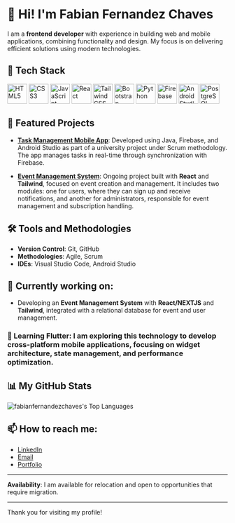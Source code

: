 # 👋 Hi! I'm Fabian Fernandez Chaves

I am a **frontend developer** with experience in building web and mobile applications, combining functionality and design. My focus is on delivering efficient solutions using modern technologies.

## 🚀 Tech Stack
<img src="https://cdn.jsdelivr.net/gh/devicons/devicon/icons/html5/html5-original.svg" width="45" title="HTML5" />
<img src="https://cdn.jsdelivr.net/gh/devicons/devicon/icons/css3/css3-original.svg" width="45" title="CSS3" />
<img src="https://cdn.jsdelivr.net/gh/devicons/devicon/icons/javascript/javascript-original.svg" width="45" title="JavaScript" />
<img src="https://cdn.jsdelivr.net/gh/devicons/devicon/icons/react/react-original.svg" width="45" title="React" />
<img src="https://cdn.jsdelivr.net/gh/devicons/devicon/icons/tailwindcss/tailwindcss-original.svg" width="45" title="Tailwind CSS" />
<img src="https://cdn.jsdelivr.net/gh/devicons/devicon/icons/bootstrap/bootstrap-original.svg" width="45" title="Bootstrap" />
<img src="https://cdn.jsdelivr.net/gh/devicons/devicon/icons/python/python-original.svg" width="45" title="Python" />
<img src="https://cdn.jsdelivr.net/gh/devicons/devicon/icons/firebase/firebase-plain.svg" width="45" title="Firebase" />
<img src="https://cdn.jsdelivr.net/gh/devicons/devicon/icons/androidstudio/androidstudio-original.svg" width="45" title="Android Studio" />
<img src="https://cdn.jsdelivr.net/gh/devicons/devicon/icons/postgresql/postgresql-original.svg" width="45" title="PostgreSQL" />

## 📂 Featured Projects

- [**Task Management Mobile App**](https://github.com/FabianFernandezChaves/UpTask): Developed using Java, Firebase, and Android Studio as part of a university project under Scrum methodology. The app manages tasks in real-time through synchronization with Firebase.

- [**Event Management System**](https://github.com/FabianFernandezChaves/event_system): Ongoing project built with **React** and **Tailwind**, focused on event creation and management. It includes two modules: one for users, where they can sign up and receive notifications, and another for administrators, responsible for event management and subscription handling.

## 🛠️ Tools and Methodologies
- **Version Control**: Git, GitHub
- **Methodologies**: Agile, Scrum
- **IDEs**: Visual Studio Code, Android Studio

## 🔧 Currently working on:
- Developing an **Event Management System** with **React/NEXTJS** and **Tailwind**, integrated with a relational database for event and user management.

### 🌱 Learning **Flutter**: I am exploring this technology to develop cross-platform mobile applications, focusing on widget architecture, state management, and performance optimization.

## 📊 My GitHub Stats

![fabianfernandezchaves's Top Languages](https://github-readme-stats.vercel.app/api/top-langs/?username=fabianfernandezchaves&theme=default&show_icons=true&hide_border=true&layout=compact)

## 📫 How to reach me:
- [LinkedIn](https://www.linkedin.com/in/fabian-fernandez-chaves)
- [Email](mailto:fabian.fernandezchaves@gmail.com)
- [Portfolio](http://fafechaportfolio.s3-website.us-east-2.amazonaws.com/)
---

**Availability**: I am available for relocation and open to opportunities that require migration.

---

Thank you for visiting my profile!
